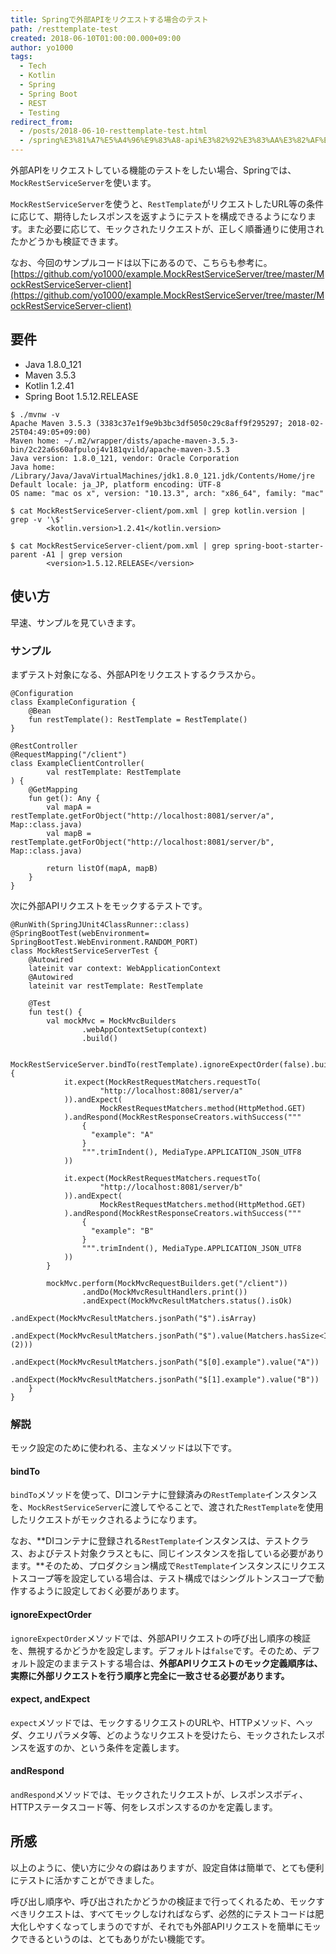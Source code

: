 ```yaml
---
title: Springで外部APIをリクエストする場合のテスト
path: /resttemplate-test
created: 2018-06-10T01:00:00.000+09:00
author: yo1000
tags:
  - Tech
  - Kotlin
  - Spring
  - Spring Boot
  - REST
  - Testing
redirect_from:
  - /posts/2018-06-10-resttemplate-test.html
  - /spring%E3%81%A7%E5%A4%96%E9%83%A8-api%E3%82%92%E3%83%AA%E3%82%AF%E3%82%A8%E3%82%B9%E3%83%88%E3%81%99%E3%82%8B%E5%A0%B4%E5%90%88%E3%81%AE%E3%83%86%E3%82%B9%E3%83%88
---
```


外部APIをリクエストしている機能のテストをしたい場合、Springでは、`MockRestServiceServer`を使います。

`MockRestServiceServer`を使うと、`RestTemplate`がリクエストしたURL等の条件に応じて、期待したレスポンスを返すようにテストを構成できるようになります。また必要に応じて、モックされたリクエストが、正しく順番通りに使用されたかどうかも検証できます。

なお、今回のサンプルコードは以下にあるので、こちらも参考に。[https://github.com/yo1000/example.MockRestServiceServer/tree/master/MockRestServiceServer-client](https://github.com/yo1000/example.MockRestServiceServer/tree/master/MockRestServiceServer-client)


## 要件
- Java 1.8.0_121
- Maven 3.5.3
- Kotlin 1.2.41
- Spring Boot 1.5.12.RELEASE

```
$ ./mvnw -v
Apache Maven 3.5.3 (3383c37e1f9e9b3bc3df5050c29c8aff9f295297; 2018-02-25T04:49:05+09:00)
Maven home: ~/.m2/wrapper/dists/apache-maven-3.5.3-bin/2c22a6s60afpuloj4v181qvild/apache-maven-3.5.3
Java version: 1.8.0_121, vendor: Oracle Corporation
Java home: /Library/Java/JavaVirtualMachines/jdk1.8.0_121.jdk/Contents/Home/jre
Default locale: ja_JP, platform encoding: UTF-8
OS name: "mac os x", version: "10.13.3", arch: "x86_64", family: "mac"

$ cat MockRestServiceServer-client/pom.xml | grep kotlin.version | grep -v '\$'
		<kotlin.version>1.2.41</kotlin.version>

$ cat MockRestServiceServer-client/pom.xml | grep spring-boot-starter-parent -A1 | grep version
		<version>1.5.12.RELEASE</version>
```


## 使い方
早速、サンプルを見ていきます。


### サンプル
まずテスト対象になる、外部APIをリクエストするクラスから。

```kotlin{numberLines:true}
@Configuration
class ExampleConfiguration {
    @Bean
    fun restTemplate(): RestTemplate = RestTemplate()
}

@RestController
@RequestMapping("/client")
class ExampleClientController(
        val restTemplate: RestTemplate
) {
    @GetMapping
    fun get(): Any {
        val mapA = restTemplate.getForObject("http://localhost:8081/server/a", Map::class.java)
        val mapB = restTemplate.getForObject("http://localhost:8081/server/b", Map::class.java)

        return listOf(mapA, mapB)
    }
}
```

次に外部APIリクエストをモックするテストです。

```kotlin{numberLines:true}
@RunWith(SpringJUnit4ClassRunner::class)
@SpringBootTest(webEnvironment= SpringBootTest.WebEnvironment.RANDOM_PORT)
class MockRestServiceServerTest {
    @Autowired
    lateinit var context: WebApplicationContext
    @Autowired
    lateinit var restTemplate: RestTemplate

    @Test
    fun test() {
        val mockMvc = MockMvcBuilders
                .webAppContextSetup(context)
                .build()

        MockRestServiceServer.bindTo(restTemplate).ignoreExpectOrder(false).build().let {
            it.expect(MockRestRequestMatchers.requestTo(
                    "http://localhost:8081/server/a"
            )).andExpect(
                    MockRestRequestMatchers.method(HttpMethod.GET)
            ).andRespond(MockRestResponseCreators.withSuccess("""
                {
                  "example": "A"
                }
                """.trimIndent(), MediaType.APPLICATION_JSON_UTF8
            ))

            it.expect(MockRestRequestMatchers.requestTo(
                    "http://localhost:8081/server/b"
            )).andExpect(
                    MockRestRequestMatchers.method(HttpMethod.GET)
            ).andRespond(MockRestResponseCreators.withSuccess("""
                {
                  "example": "B"
                }
                """.trimIndent(), MediaType.APPLICATION_JSON_UTF8
            ))
        }

        mockMvc.perform(MockMvcRequestBuilders.get("/client"))
                .andDo(MockMvcResultHandlers.print())
                .andExpect(MockMvcResultMatchers.status().isOk)
                .andExpect(MockMvcResultMatchers.jsonPath("$").isArray)
                .andExpect(MockMvcResultMatchers.jsonPath("$").value(Matchers.hasSize<Int>(2)))
                .andExpect(MockMvcResultMatchers.jsonPath("$[0].example").value("A"))
                .andExpect(MockMvcResultMatchers.jsonPath("$[1].example").value("B"))
    }
}
```


### 解説
モック設定のために使われる、主なメソッドは以下です。


#### bindTo
`bindTo`メソッドを使って、DIコンテナに登録済みの`RestTemplate`インスタンスを、`MockRestServiceServer`に渡してやることで、渡された`RestTemplate`を使用したリクエストがモックされるようになります。

なお、**DIコンテナに登録される`RestTemplate`インスタンスは、テストクラス、およびテスト対象クラスともに、同じインスタンスを指している必要があります。**そのため、プロダクション構成で`RestTemplate`インスタンスにリクエストスコープ等を設定している場合は、テスト構成ではシングルトンスコープで動作するように設定しておく必要があります。


#### ignoreExpectOrder
`ignoreExpectOrder`メソッドでは、外部APIリクエストの呼び出し順序の検証を、無視するかどうかを設定します。デフォルトは`false`です。そのため、デフォルト設定のままテストする場合は、**外部APIリクエストのモック定義順序は、実際に外部リクエストを行う順序と完全に一致させる必要があります。**


#### expect, andExpect
`expect`メソッドでは、モックするリクエストのURLや、HTTPメソッド、ヘッダ、クエリパラメタ等、どのようなリクエストを受けたら、モックされたレスポンスを返すのか、という条件を定義します。


#### andRespond
`andRespond`メソッドでは、モックされたリクエストが、レスポンスボディ、HTTPステータスコード等、何をレスポンスするのかを定義します。


## 所感
以上のように、使い方に少々の癖はありますが、設定自体は簡単で、とても便利にテストに活かすことができました。

呼び出し順序や、呼び出されたかどうかの検証まで行ってくれるため、モックすべきリクエストは、すべてモックしなければならず、必然的にテストコードは肥大化しやすくなってしまうのですが、それでも外部APIリクエストを簡単にモックできるというのは、とてもありがたい機能です。
